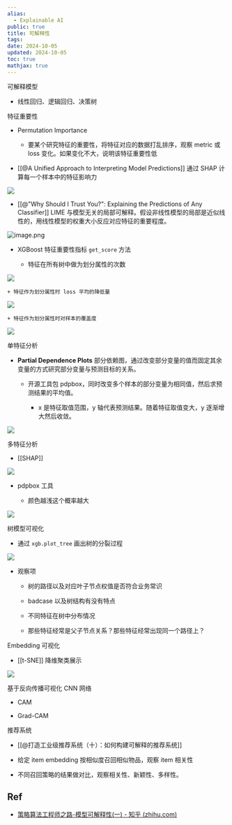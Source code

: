 ```yaml
---
alias:
  - Explainable AI
public: true
title: 可解释性
tags:
date: 2024-10-05
updated: 2024-10-05
toc: true
mathjax: true
---
```


可解释模型

  + 线性回归、逻辑回归、决策树

特征重要性

  + Permutation Importance

    + 要某个研究特征的重要性，将特征对应的数据打乱排序，观察 metric 或 loss 变化。如果变化不大，说明该特征重要性低

  + [[@A Unified Approach to Interpreting Model Predictions]] 通过 SHAP 计算每一个样本中的特征影响力

![](https://media.xiang578.com/202307151704813-shap.png)

  + [[@"Why Should I Trust You?": Explaining the Predictions of Any Classifier]] LIME 与模型无关的局部可解释。假设非线性模型的局部是近似线性的，用线性模型的权重大小反应对应特征的重要程度。

![image.png](/assets/image_1689411877616_0.png)

  + XGBoost 特征重要性指标 `get_score` 方法


    + 特征在所有树中做为划分属性的次数

![](https://media.xiang578.com/202307151708738.png)

    + 特征作为划分属性时 loss 平均的降低量

![](https://media.xiang578.com/202307151710348.png)

    + 特征作为划分属性时对样本的覆盖度

![](https://media.xiang578.com/202307151710479.png)

单特征分析

  + **Partial Dependence Plots** 部分依赖图，通过改变部分变量的值而固定其余变量的方式研究部分变量与预测目标的关系。

    + 开源工具包 pdpbox，同时改变多个样本的部分变量为相同值，然后求预测结果的平均值。

      + x 是特征取值范围，y 轴代表预测结果。随着特征取值变大，y 逐渐增大然后收敛。

![](https://media.xiang578.com/202307151718453.png)

多特征分析

  + [[SHAP]]

![](https://media.xiang578.com/202307151722861.png)

  + pdpbox 工具

    + 颜色越浅这个概率越大

![](https://media.xiang578.com/202307151720795.png)

树模型可视化

  + 通过 `xgb.plot_tree` 画出树的分裂过程

![](https://media.xiang578.com/202307151731715.png)

  + 观察项

    + 树的路径以及对应叶子节点权值是否符合业务常识

    + badcase 以及树结构有没有特点

    + 不同特征在树中分布情况

    + 那些特征经常是父子节点关系？那些特征经常出现同一个路径上？

Embedding 可视化

  + [[t-SNE]] 降维聚类展示

![](https://media.xiang578.com/202307151733792-tsn.png)

基于反向传播可视化 CNN 网络

  + CAM

  + Grad-CAM

推荐系统

  + [[@打造工业级推荐系统（十）：如何构建可解释的推荐系统]]

  + 给定 item embedding 按相似度召回相似物品，观察 item 相关性

  + 不同召回策略的结果做对比，观察相关性、新颖性、多样性。

## Ref

  + [策略算法工程师之路-模型可解释性(一) - 知乎 (zhihu.com)](https://zhuanlan.zhihu.com/p/104777338)
